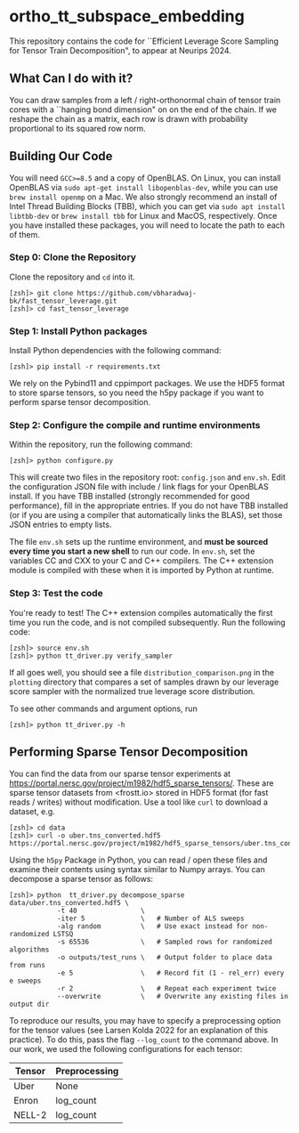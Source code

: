 # ortho_tt_subspace_embedding
This repository contains the code for
``Efficient Leverage Score Sampling for 
Tensor Train Decomposition", to appear 
at Neurips 2024.

## What Can I do with it?
You can draw samples from a 
left / right-orthonormal chain of tensor train 
cores with a ``hanging bond dimension" on
on the end of the chain. If we reshape the chain
as a matrix, each row is drawn with probability 
proportional to its squared row norm.

## Building Our Code
You will need `GCC>=8.5` and a copy of OpenBLAS. On Linux,
you can install OpenBLAS via 
`sudo apt-get install libopenblas-dev`, while you can use
`brew install openmp` on a Mac. We also strongly recommend
an install of Intel Thread Building Blocks (TBB), which you can
get via `sudo apt install libtbb-dev` or `brew install tbb`
for Linux and MacOS, respectively. Once you have installed 
these packages, you will need to locate the path to
each of them.

### Step 0: Clone the Repository
Clone the repository and `cd` into it. 
```shell
[zsh]> git clone https://github.com/vbharadwaj-bk/fast_tensor_leverage.git
[zsh]> cd fast_tensor_leverage
```

### Step 1: Install Python packages
Install Python dependencies with the following command:
```shell
[zsh]> pip install -r requirements.txt
```
We rely on the Pybind11 and cppimport packages. We
use the HDF5 format to store sparse tensors, so
you need the h5py package if you want to perform
sparse tensor decomposition. 

### Step 2: Configure the compile and runtime environments 
Within the repository, run the following command:
```shell
[zsh]> python configure.py
```
This will create two files in the repository root:
`config.json` and `env.sh`. Edit the configuration
JSON file with include / link flags for your OpenBLAS 
install. If you have TBB installed (strongly
recommended for good performance), fill in the appropriate
entries. If you do not have TBB installed (or if you
are using a compiler that automatically links the BLAS),
set those JSON entries to empty lists. 

The file `env.sh` sets up the runtime environment,
and **must be sourced every time you start a new shell** to run our code. In `env.sh`, set 
the variables CC and CXX to your 
C and C++ compilers. The C++ extension
module is compiled with these when it is imported by Python at runtime. 

### Step 3: Test the code 
You're ready to test! The C++ extension
compiles automatically the first time you run
the code, and is not compiled subsequently. Run
the following code:
```shell
[zsh]> source env.sh
[zsh]> python tt_driver.py verify_sampler 
```
If all goes well, you should see a file
`distribution_comparison.png` in the `plotting` directory that compares a set 
of samples drawn by our leverage score sampler
with the normalized true leverage score 
distribution.

To see other commands and argument options, run

```shell
[zsh]> python tt_driver.py -h 
```

## Performing Sparse Tensor Decomposition
You can find the data from our sparse tensor experiments
at <https://portal.nersc.gov/project/m1982/hdf5_sparse_tensors/>.
These are sparse tensor datasets from <frostt.io> stored in
HDF5 format (for fast reads / writes) without modification. 
Use a tool like `curl` to download a dataset, e.g. 

```shell
[zsh]> cd data 
[zsh]> curl -o uber.tns_converted.hdf5 https://portal.nersc.gov/project/m1982/hdf5_sparse_tensors/uber.tns_converted.hdf5
```
Using the `h5py` Package in Python, you can read / open these
files and examine their contents using syntax similar 
to Numpy arrays. You can decompose a sparse tensor as follows:  

```shell
[zsh]> python  tt_driver.py decompose_sparse data/uber.tns_converted.hdf5 \
            -t 40                \    
            -iter 5              \   # Number of ALS sweeps 
            -alg random          \   # Use exact instead for non-randomized LSTSQ 
            -s 65536             \   # Sampled rows for randomized algorithms
            -o outputs/test_runs \   # Output folder to place data from runs
            -e 5                 \   # Record fit (1 - rel_err) every e sweeps 
            -r 2                 \   # Repeat each experiment twice
            --overwrite          \   # Overwrite any existing files in output dir 
```
To reproduce our results, you may have to specify a preprocessing
option for the tensor values (see Larsen Kolda 2022 for an
explanation of this practice). To do this, pass the flag `--log_count` to the
command above. In our work, we used the following configurations for each tensor: 

| Tensor | Preprocessing |
|--------|---------------|
| Uber   | None          |
| Enron  | log_count     |
| NELL-2 | log_count     |

